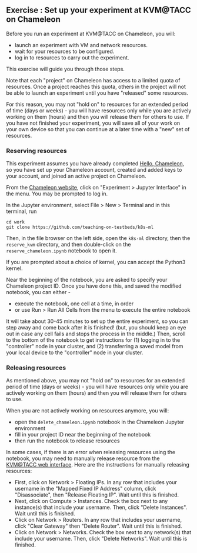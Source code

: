## Exercise : Set up your experiment at KVM@TACC on Chameleon

Before you run an experiment at KVM@TACC on Chameleon, you will:

- launch an experiment with VM and network resources.
- wait for your resources to be configured. 
- log in to resources to carry out the experiment. 

This exercise will guide you through those steps.

Note that each "project" on Chameleon has access to a limited quota of resources. Once a project reaches this quota, others in the project will not be able to launch an experiment until you have "released" some resources.

For this reason, you may not "hold on" to resources for an extended period of time (days or weeks) - you will have resources only while you are actively working on them (hours) and then you will release them for others to use. If you have not finished your experiment, you will save all of your work on your own device so that you can continue at a later time with a "new" set of resources.

### Reserving resources

This experiment assumes you have already completed [Hello, Chameleon](https://teaching-on-testbeds.github.io/blog/hello-chameleon), so you have set up your Chameleon account, created and added keys to your account, and joined an active project on Chameleon.

From the [Chameleon website](https://chameleoncloud.org/), click on "Experiment \> Jupyter Interface" in the menu. You may be prompted to log in.

In the Jupyter environment, select File \> New \> Terminal and in this terminal, run


```
cd work
git clone https://github.com/teaching-on-testbeds/k8s-ml
```

Then, in the file browser on the left side, open the `k8s-ml` directory, then the `reserve_kvm` directory, and then double-click on the `reserve_chameleon.ipynb` notebook to open it.

If you are prompted about a choice of kernel, you can accept the Python3 kernel.

Near the beginning of the notebook, you are asked to specify your Chameleon project ID. Once you have done this, and saved the modified notebook, you can either - 

* execute the notebook, one cell at a time, in order
* or use Run \> Run All Cells from the menu to execute the entire notebook

It will take about 30-45 minutes to set up the entire experiment, so you can step away and come back after it is finished! (but, you should keep an eye out in case any cell fails and stops the process in the middle.) Then, scroll to the bottom of the notebook to get instructions for (1) logging in to the "controller" node in your cluster, and (2) transferring a saved model from your local device to the "controller" node in your cluster.

### Releasing resources

As mentioned above, you may not "hold on" to resources for an extended period of time (days or weeks) - you will have resources only while you are actively working on them (hours) and then you will release them for others to use.

When you are not actively working on resources anymore, you will:

* open the `delete_chameleon.ipynb` notebook in the Chameleon Jupyter environment
* fill in your project ID near the beginning of the notebook
* then run the notebook to release resources

In some cases, if there is an error when releasing resources using the notebook, you may need to manually release resource from the [KVM@TACC web interface](https://kvm.tacc.chameleoncloud.org/project/). Here are the instructions for manually releasing resources:

* First, click on Network \> Floating IPs. In any row that includes your username in the "Mapped Fixed IP Address" column, click "Disassociate", then "Release Floating IP". Wait until this is finished.
* Next, click on Compute \> Instances. Check the box next to any instance(s) that include your username. Then, click "Delete Instances". Wait until this is finished.
* Click on Network \> Routers. In any row that includes your username, click "Clear Gateway" then "Delete Router". Wait until this is finished.
* Click on Network \> Networks. Check the box next to any network(s) that include your username. Then, click "Delete Networks". Wait until this is finished.
